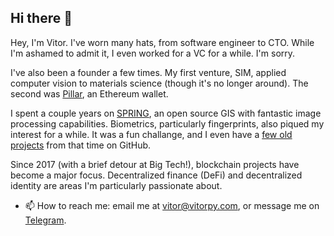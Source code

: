 ## Hi there 👋

Hey, I'm Vitor. I've worn many hats, from software engineer to CTO. While I'm ashamed to admit it, I even worked for a VC for a while. I'm sorry.

I've also been a founder a few times. My first venture, SIM, applied computer vision to materials science (though it's no longer around). The second was [Pillar](https://pillar.fi), an Ethereum wallet.

I spent a couple years on [SPRING](http://www.dpi.inpe.br/spring/), an open source GIS with fantastic image processing capabilities. Biometrics, particularly fingerprints, also piqued my interest for a while. It was a fun challange, and I even have a [few old projects](https://github.com/vitorpy/qwsqviewer) from that time on GitHub.

Since 2017 (with a brief detour at Big Tech!), blockchain projects have become a major focus. Decentralized finance (DeFi) and decentralized identity are areas I'm particularly passionate about.

- 📫 How to reach me: email me at [vitor@vitorpy.com](mailto:vitor@vitorpy.com), or message me on [Telegram](https://t.me/vitorpyb).
